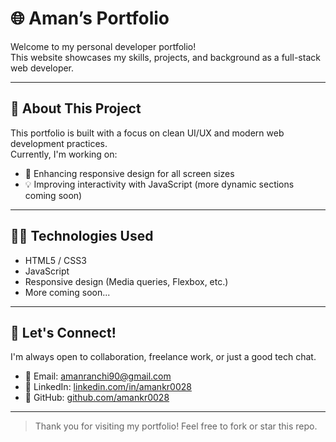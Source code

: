 # 🌐 Aman’s Portfolio

Welcome to my personal developer portfolio!  
This website showcases my skills, projects, and background as a full-stack web developer.

---

## 🚀 About This Project

This portfolio is built with a focus on clean UI/UX and modern web development practices.  
Currently, I'm working on:

- 🔧 Enhancing responsive design for all screen sizes  
- 💡 Improving interactivity with JavaScript (more dynamic sections coming soon)

---

## 👨‍💻 Technologies Used

- HTML5 / CSS3  
- JavaScript  
- Responsive design (Media queries, Flexbox, etc.)
- More coming soon...

---

## 🤝 Let's Connect!

I'm always open to collaboration, freelance work, or just a good tech chat.

- 📧 Email: [amanranchi90@gmail.com](mailto:amanranchi90@gmail.com)
- 💼 LinkedIn: [linkedin.com/in/amankr0028](https://www.linkedin.com/in/amankr0028)
- 🐙 GitHub: [github.com/amankr0028](https://github.com/amankr0028)

---

> Thank you for visiting my portfolio! Feel free to fork or star this repo.
